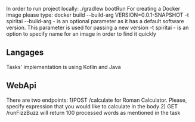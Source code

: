 In order to run project locally: ./gradlew bootRun
For creating a Docker image please type: docker build --build-arg VERSION=0.0.1-SNAPSHOT -t spiritai
--build-arg - is an optional parameter as it has a default software version. This parameter is used for passing a new version
-t spiritai - is an option to specify name for an image in order to find it quickly 

## Langages
Tasks' implementation is using Kotlin and Java

## WebApi 
There are two endpoints:
1)POST /calculate  for Roman Calculator. Please, specify expression that you would like to calculate in the body
2) GET /runFizzBuzz will return 100 processed words as mentioned in the task